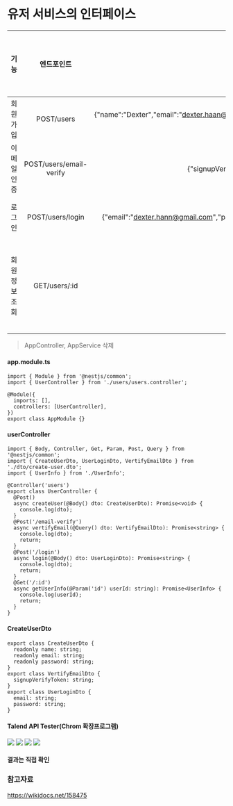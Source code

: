# 유저 서비스의 인터페이스

| 기능 | 엔드포인트 | 본문 데이터 예(JSON) | 쿼리 파라미터 | 패스 파라미터 | 응답 |
|:--------|:----------:|----------:|:----:|:---------:|:-----------:|
| 회원가입 | POST/users |{"name":"Dexter","email":"dexter.haan@gmail.com","password": "PASSWORD"} | | |201|
| 이메일 인증 | POST/users/email-verify | {"signupVerifyToken":"임의의문자열"} || | 201 엑세스 토큰 |
| 로그인 | POST/users/login | {"email":"dexter.hann@gmail.com","password":"PASSWORD"} || | 201 엑세스 토큰 |
| 회원 정보 조회 | GET/users/:id |  | | id:유저 생성시 만들어진 유저 ID,email이 아니라 임의의 문자열 | 200 회원정보 |
> AppController, AppService 삭제

#### app.module.ts
```
import { Module } from '@nestjs/common';
import { UserController } from './users/users.controller';

@Module({
  imports: [],
  controllers: [UserController],
})
export class AppModule {}
```
#### userController
```
import { Body, Controller, Get, Param, Post, Query } from '@nestjs/common';
import { CreateUserDto, UserLoginDto, VertifyEmailDto } from './dto/create-user.dto';
import { UserInfo } from './UserInfo';

@Controller('users')
export class UserController {
  @Post()
  async createUser(@Body() dto: CreateUserDto): Promise<void> {
    console.log(dto);
  }
  @Post('/email-verify')
  async vertifyEmail(@Query() dto: VertifyEmailDto): Promise<string> {
    console.log(dto);
    return;
  }
  @Post('/login')
  async login(@Body() dto: UserLoginDto): Promise<string> {
    console.log(dto);
    return;
  }
  @Get('/:id')
  async getUserInfo(@Param('id') userId: string): Promise<UserInfo> {
    console.log(userId);
    return;
  }
}
```
#### CreateUserDto
```
export class CreateUserDto {
  readonly name: string;
  readonly email: string;
  readonly password: string;
}
export class VertifyEmailDto {
  signupVerifyToken: string;
}
export class UserLoginDto {
  email: string;
  password: string;
}
```
#### Talend API Tester(Chrom 확장프로그램)
![](https://velog.velcdn.com/images/chch4lee1/post/41d8d514-67e3-4595-9f8f-b52f4187b28c/image.png)
![](https://velog.velcdn.com/images/chch4lee1/post/0d999681-e08d-43fe-bdc8-563fc765f4ea/image.png)
![](https://velog.velcdn.com/images/chch4lee1/post/2c62c171-b406-4748-a3cc-c248fc721e25/image.png)
![](https://velog.velcdn.com/images/chch4lee1/post/054c875c-53a4-4529-988f-956ee5bce70e/image.png)
#### 결과는 직접 확인






### 참고자료
https://wikidocs.net/158475
